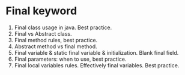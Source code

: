 # Final keyword
1.	Final class usage in java. Best practice.
2.	Final vs Abstract class.
3.	Final method rules, best practice.
4.	Abstract method vs final method.
5.	Final variable & static final variable & initialization. Blank final field.
6.	Final parameters: when to use, best practice.
7.	Final local variables rules. Effectively final variables. Best practice.